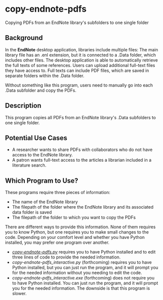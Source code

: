 # copy-endnote-pdfs
Copying PDFs from an EndNote library's subfolders to one single folder

## Background

In the __EndNote__ desktop application, libraries include multiple files: The main library file has an .enl extension, but it is connected to a .Data folder, which includes other files. The desktop application is able to automatically retrieve the full texts of some references. Users can upload additional full-text files they have access to. Full texts can include PDF files, which are saved in separate folders within the .Data folder. 

Without something like this program, users need to manually go into each .Data subfolder and copy the PDFs.

## Description

This program copies all PDFs from an EndNote library's .Data subfolders to one single folder.

## Potential Use Cases

* A researcher wants to share PDFs with collaborators who do not have access to the EndNote library.
* A patron wants full-text access to the articles a librarian included in a literature search.

## Which Program to Use?

These programs require three pieces of information:

* The name of the EndNote library
* The filepath of the folder where the EndNote library and its associated data folder is saved
* The filepath of the folder to which you want to copy the PDFs

There are different ways to provide this information. None of them requires you to know Python, but one requires you to make small changes to the code. Depending on your comfort level and whether you have Python installed, you may prefer one program over another.

* [_copy-endnote-pdfs.py_](https://github.com/referencecenter/copy-endnote-pdfs/blob/main/copy-endnote-pdfs.py 'copy-endnote-pdfs/copy-endnote-pdfs.py at main • referencecenter/copy-endnote-pdfs') requires you to have Python installed and to edit three lines of code to provide the needed information.
* _copy-endnote-pdfs_interactive.py_ (forthcoming) requires you to have Python installed, but you can just run the program, and it will prompt you for the needed information without you needing to edit the code.
* _copy-endnote-pdfs_interactive.exe_ (forthcoming) does not require you to have Python installed. You can just run the program, and it will prompt you for the needed information. The downside is that this program is slower.
